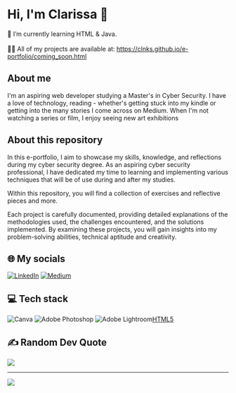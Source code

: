 # Hi, I'm Clarissa 👋

🌱 I’m currently learning HTML & Java.<br><br>👨‍💻 All of my projects are available at: https://clnks.github.io/e-portfolio/coming_soon.html<br>

## About me

I'm an aspiring web developer studying a Master's in Cyber Security. I have a love of technology, reading - whether's getting stuck into my kindle or getting  into the many stories I come across on Medium. When I'm not watching a series or film, I enjoy seeing new art exhibitions 

## About this repository

In this e-portfolio, I aim to showcase my skills, knowledge, and reflections during my cyber security degree. As an aspiring cyber security professional, I have dedicated my time to learning and implementing various techniques that will be of use during and after my studies.

Within this repository, you will find a collection of exercises and reflective pieces and more.

Each project is carefully documented, providing detailed explanations of the methodologies used, the challenges encountered, and the solutions implemented. By examining these projects, you will gain insights into my problem-solving abilities, technical aptitude and creativity.


## 🌐 My socials
[![LinkedIn](https://img.shields.io/badge/LinkedIn-%230077B5.svg?logo=linkedin&logoColor=white)](https://linkedin.com/in/@clarissaankrah) [![Medium](https://img.shields.io/badge/Medium-12100E?logo=medium&logoColor=white)](https://medium.com/@@clarissaankrah) 

## 💻 Tech stack
![Canva](https://img.shields.io/badge/Canva-%2300C4CC.svg?style=for-the-badge&logo=Canva&logoColor=white) ![Adobe Photoshop](https://img.shields.io/badge/adobephotoshop-%2331A8FF.svg?style=for-the-badge&logo=adobephotoshop&logoColor=white) ![Adobe Lightroom](https://img.shields.io/badge/Adobe%20Lightroom-31A8FF.svg?style=for-the-badge&logo=Adobe%20Lightroom&logoColor=white)[HTML5](https://img.shields.io/badge/html5-%23E34F26.svg?style=for-the-badge&logo=html5&logoColor=white)

## ✍️ Random Dev Quote
![](https://quotes-github-readme.vercel.app/api?type=horizontal&theme=dark)

---
[![](https://visitcount.itsvg.in/api?id=clnks&icon=0&color=12)](https://visitcount.itsvg.in)
